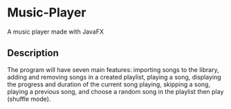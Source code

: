 # Music-Player
A music player made with JavaFX

## Description
The program will have seven main features: importing songs to the library, adding and removing songs in a created playlist, playing a song, displaying the progress and duration of the current song playing, skipping a song, playing a previous song, and choose a random song in the playlist then play (shuffle mode).
